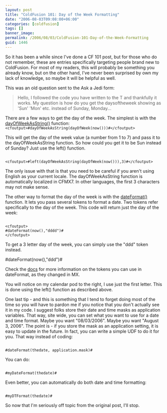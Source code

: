 ```yaml
---
layout: post
title: "ColdFusion 101: Day of the Week Formatting"
date: "2006-08-03T09:08:00+06:00"
categories: [coldfusion]
tags: []
banner_image: 
permalink: /2006/08/03/ColdFusion-101-Day-of-the-Week-Formatting
guid: 1446
---
```


So it has been a while since I've done a CF 101 post, but for those who do not remember, these are entries specifically targeting people brand new to ColdFusion. For most of my readers, this will probably be something you already know, but on the other hand, I've never been surprised by own my lack of knowledge, so maybe it will be helpful as well. 

This was an old question sent to the Ask a Jedi form:

<blockquote>
Hello, I followed the code you have written to the T and thankfully it works. My question is how do you get the daysoftheweek showing as 'Sun' 'Mon' etc. instead of Sunday, Monday...
</blockquote>
<!--more-->
There are a few ways to get the day of the week. The simplest is with the <a href="http://www.techfeed.net/cfQuickDocs/?DayOfWeekAsString">dayOfWeekAsString()</a> function:

<code>
&lt;cfoutput&gt;#dayOfWeekAsString(dayOfWeek(now()))#&lt;/cfoutput&gt;
</code>

This will get the day of the week value (a number from 1 to 7) and pass it to the dayOfWeekAsString function. So how could you get it to be Sun instead of Sunday? Just use the left() function. 

<code>
&lt;cfoutput&gt;#left(dayOfWeekAsString(dayOfWeek(now())),3)#&lt;/cfoutput&gt;
</code>

The only issue with that is that you need to be careful if you aren't using English as your current locale. The dayOfWeekAsString function is automatically localized in CFMX7. In other languages, the first 3 characters may not make sense. 

The other way to format the day of the week is with the <a href="http://www.techfeed.net/cfQuickDocs/?DateFormat">dateFormat()</a> function. It lets you pass several tokens to format a date. Two tokens refer specifically to the day of the week. This code will return just the day of the week:

<code>
&lt;cfoutput&gt;
#dateFormat(now(),"dddd")#
&lt;/cfoutput&gt;
</code>

To get a 3 letter day of the week, you can simply use the "ddd" token instead.

<cfoutput>
#dateFormat(now(),"ddd")#
</cfoutput>

Check the <a href="http://www.techfeed.net/cfQuickDocs/?DateFormat">docs</a> for more information on the tokens you can use in dateFormat, as they changed in MX. 

You will notice on my calendar pod to the right, I use just the first letter. This is done using the left() function as described above. 

One last tip - and this is something that I tend to forget doing most of the time so you will have to pardon me if you notice that you don't actually see it in my code. I suggest folks store their date and time masks as application variables. That way, site wide, you can set what you want to use for a date and time format. Maybe you want "08/03/2006". Maybe you want "August 3, 2006". The point is - if you store the mask as an application setting, it is easy to update in the future. In fact, you can write a simple UDF to do it for you. That way instead of coding:

<code>
#dateFormat(thedate, application.mask)#
</code>

You can do:

<code>
#myDateFormat(thedate)#
</code>

Even better, you can automatically do both date and time formatting:

<code>
#myDTFormat(thedate)#
</code>

So now that I'm seriously off topic from the original post, I'll stop.